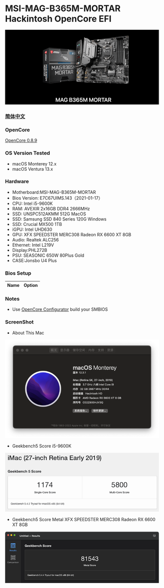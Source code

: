 # MSI-MAG-B365M-MORTAR Hackintosh OpenCore EFI

![image](ScreenShot/Motherboard.png)

### [简体中文](README.zh_CN.md)

### OpenCore

[OpenCore 0.8.9](https://github.com/acidanthera/OpenCorePkg)

### OS Version Tested

- macOS Monterey 12.x
- macOS Ventura  13.x 

### Hardware

- Motherboard:MSI-MAG-B365M-MORTAR
- Bios Version: E7C67UIMS.143（2021-01-17）
- CPU: Intel i5-9600K
- RAM: AVEXIR 2x16GB DDR4 2666MHz
- SSD: UNSPC512AKMM 512G MacOS
- SSD: Samsung SSD 840 Series 120G Windows
- SSD: Crucial MX500 1TB
- iGPU: Intel UHD630
- GPU: XFX SPEEDSTER MERC308 Radeon RX 6600 XT 8GB
- Audio: Realtek ALC256
- Ethernet: Intel L219V
- Display:PHL272B
- PSU: SEASONIC 650W 80Plus Gold
- CASE:Jonsbo U4 Plus


### Bios Setup

| Name | Option |
| ----- | --- |


### Notes

 - Use [OpenCore Configurator](https://mackie100projects.altervista.org/opencore-configurator/) build your SMBIOS
 
### ScreenShot 

- About This Mac

![image](ScreenShot/aboutthismac.png)

- Geekbench5 Score i5-9600K 

![image](ScreenShot/Geekbench5.png)

- Geekbench5 Score Metal XFX SPEEDSTER MERC308 Radeon RX 6600 XT 8GB

![image](ScreenShot/metal.png)

